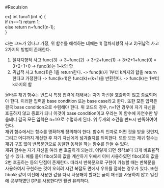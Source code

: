 #Reculsion

ex) int func1 (int n) {<br>
<t>if (n==1) return 1;<br>
<t>else return n+func1(n-1);<br>
}<br><br>
라는 코드가 있다고 가정, 위 함수를 해석하는 데에는 1) 절차지향적 사고 2)귀납적 사고 2가지의 방법이 존재한다.
1) 절차지향적 사고
    func(3) -> 3+func(2) -> 3+2+func(1) -> 3+2+1+func(0) = 3+2+1+0 -> func(k)는 1~k의 합
2) 귀납적 사고
    func(1)은 1을 return한다. -> func(k)가 1부터 k까지의 합을 return한다고 가정한다 -> func(k+1)은 func(k)+(k+1)을 반환한다. -> func(k)는 1부터 k까지의 합
    
  올바른 재귀 함수는 반드시 특정 입력에 대해서는 자기 자신을 호출하지 않고 종료되어아 한다. 이러한 입력을 base condition 또는 base case라고 한다. 
또한 모든 입력은 결국 base condition으로 수렴해야 한다. 위 코드의 경우, n=1인 경우에 자기 자신을 호출하지 않고 종료가 되니 이것이 base condition이고 우리는 이 함수에 자연수만 넣을테니 결국 모든 입력은 n=1으로 수렵하게 된다. 위 두개의 조건을 반드시 만족하여야 한다.
<br>
  재귀 함수에서는 함수를 명확하게 정의해야 한다. 함수의 인자로 어떤 것을 받을 것인지, 그리고 어디까지 계산한 후 자기 자신에게 넘겨줄지를 의미한다. 또한 모든 재귀 함수는 재귀 구조 없이 반복문만으로 동일한 동작을 하는 함수를 만들 수 있다. 
<br>
  재귀 함수는 자기 자신을 여러 번 호출하게 되는데, 이렇게 되면 생각보다 되게 비효율적일 수 있다. 예를 들어 fibo(5)의 값을 계산하기 위해서 이미 사용하였던 fibo(3)의 값을 2번 호출하는 등의 단점이 존재한다. 따라서 반복문으로 구현이 가능할 때는 반복문을 사용하여서 구현하는 것이 오히려 시간 복잡도 면에서 우위를 점하는 경우가 있다. 또한 fibo와 같이 이전에 사용한 값을 다시 사용해야 할때는 굳이 재귀를 사용하지 않고 일전에 공부하였던 DP를 사용한다면 훨씬 유리하다.
<br>
